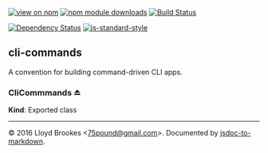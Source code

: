 [![view on npm](http://img.shields.io/npm/v/cli-commands.svg)](https://www.npmjs.org/package/cli-commands)
[![npm module downloads](http://img.shields.io/npm/dt/cli-commands.svg)](https://www.npmjs.org/package/cli-commands)
[![Build Status](https://travis-ci.org/75lb/cli-commands.svg?branch=master)](https://travis-ci.org/75lb/cli-commands)

[![Dependency Status](https://david-dm.org/75lb/cli-commands.svg)](https://david-dm.org/75lb/cli-commands)
[![js-standard-style](https://img.shields.io/badge/code%20style-standard-brightgreen.svg)](https://github.com/feross/standard)

<a name="module_cli-commands"></a>

## cli-commands
A convention for building command-driven CLI apps.

<a name="exp_module_cli-commands--CliCommmands"></a>

### CliCommmands ⏏
**Kind**: Exported class  

* * *

&copy; 2016 Lloyd Brookes \<75pound@gmail.com\>. Documented by [jsdoc-to-markdown](https://github.com/jsdoc2md/jsdoc-to-markdown).
